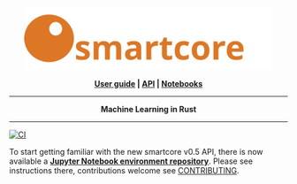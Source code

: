 <p align="center">
  <a href="https://smartcorelib.org">
    <img src="smartcore.svg" width="450" alt="smartcore">    
  </a>  
</p>
<p align = "center">
    <strong>
        <a href="https://smartcorelib.org">User guide</a> | <a href="https://docs.rs/smartcore/">API</a> | <a href="https://github.com/smartcorelib/smartcore-jupyter">Notebooks</a>
    </strong>
</p>

-----

<p align = "center">
<b>Machine Learning in Rust</b>
</p>

-----
[![CI](https://github.com/smartcorelib/smartcore/actions/workflows/ci.yml/badge.svg)](https://github.com/smartcorelib/smartcore/actions/workflows/ci.yml)

To start getting familiar with the new smartcore v0.5 API, there is now available a [**Jupyter Notebook environment repository**](https://github.com/smartcorelib/smartcore-jupyter). Please see instructions there, contributions welcome see [CONTRIBUTING](.github/CONTRIBUTING.md).
